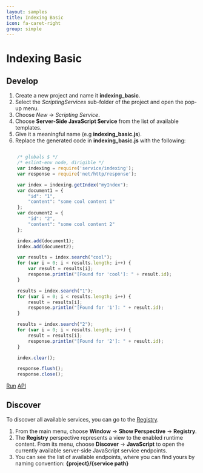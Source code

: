 ```yaml
---
layout: samples
title: Indexing Basic
icon: fa-caret-right
group: simple
---
```


Indexing Basic
===

Develop
--

1. Create a new project and name it **indexing_basic**.
2. Select the *ScriptingServices* sub-folder of the project and open the pop-up menu.
3. Choose *New* -> *Scripting Service*.
4. Choose **Server-Side JavaScript Service** from the list of available templates.
5. Give it a meaningful name (e.g **indexing_basic.js**).
6. Replace the generated code in **indexing_basic.js** with the following:

```javascript

	/* globals $ */
	/* eslint-env node, dirigible */
	var indexing = require('service/indexing');
	var response = require('net/http/response');

	var index = indexing.getIndex("myIndex");
	var document1 = {
		"id": "1",
		"content": "some cool content 1"
	};
	var document2 = {
		"id": "2",
		"content": "some cool content 2"
	};

	index.add(document1);
	index.add(document2);

	var results = index.search("cool");
	for (var i = 0; i < results.length; i++) {
		var result = results[i];
		response.println("[Found for 'cool']: " + result.id);
	}

	results = index.search("1");
	for (var i = 0; i < results.length; i++) {
		result = results[i];
		response.println("[Found for '1']: " + result.id);
	}

	results = index.search("2");
	for (var i = 0; i < results.length; i++) {
		result = results[i];
		response.println("[Found for '2']: " + result.id);
	}

	index.clear();

	response.flush();
	response.close();

```

<div class="btn-toolbar pull-right">
	<a class="btn btn-warning" href="http://dirigible.eclipse.org/services/ui/anonymous.html?git=https://github.com/dirigiblelabs/sample_service_indexing_basic.git">Run</a>
	<a class="btn btn-info" href="http://www.dirigible.io/api/indexing.html">API</a>
</div>

Discover
--
To discover all available services, you can go to the [Registry](../help/registry.html).

1. From the main menu, choose **Window** -> **Show Perspective** -> **Registry**.
2. The **Registry** perspective represents a view to the enabled runtime content. From its menu, choose **Discover** -> **JavaScript** to open the currently available server-side JavaScript service endpoints.
3. You can see the list of available endpoints, where you can find yours by naming convention: **{project}/{service path}**

